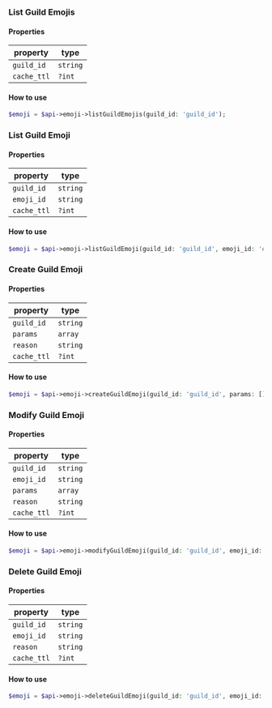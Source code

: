 ### List Guild Emojis

#### Properties

| property | type |
|----------|------|
| `guild_id` | `string` |
| `cache_ttl` | `?int` |

#### How to use

```php
$emoji = $api->emoji->listGuildEmojis(guild_id: 'guild_id');
```

### List Guild Emoji

#### Properties

| property | type |
|----------|------|
| `guild_id` | `string` |
| `emoji_id` | `string` |
| `cache_ttl` | `?int` |

#### How to use

```php
$emoji = $api->emoji->listGuildEmoji(guild_id: 'guild_id', emoji_id: 'emoji_id');
```

### Create Guild Emoji

#### Properties

| property | type |
|----------|------|
| `guild_id` | `string` |
| `params` | `array` |
| `reason` | `string` |
| `cache_ttl` | `?int` |

#### How to use

```php
$emoji = $api->emoji->createGuildEmoji(guild_id: 'guild_id', params: [], reason: 'reason');
```

### Modify Guild Emoji

#### Properties

| property | type |
|----------|------|
| `guild_id` | `string` |
| `emoji_id` | `string` |
| `params` | `array` |
| `reason` | `string` |
| `cache_ttl` | `?int` |

#### How to use

```php
$emoji = $api->emoji->modifyGuildEmoji(guild_id: 'guild_id', emoji_id: 'emoji_id', params: [], reason: 'reason');
```

### Delete Guild Emoji

#### Properties

| property | type |
|----------|------|
| `guild_id` | `string` |
| `emoji_id` | `string` |
| `reason` | `string` |
| `cache_ttl` | `?int` |

#### How to use

```php
$emoji = $api->emoji->deleteGuildEmoji(guild_id: 'guild_id', emoji_id: 'emoji_id', reason: 'reason');
```

